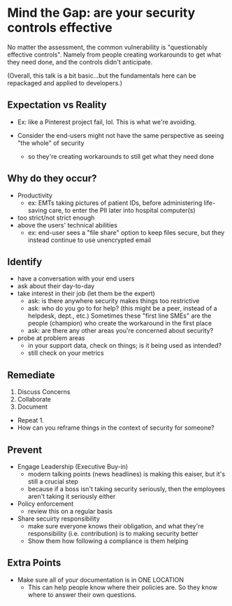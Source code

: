 # Mind the Gap: are your security controls effective

No matter the assessment, the common vulnerability is "questionably effective controls". Namely from people creating workarounds to get what they need done, and the controls didn't anticipate.


(Overall, this talk is a bit basic...but the fundamentals here can be repackaged and applied to developers.)


## Expectation vs Reality

- Ex: like a Pinterest project fail, lol. This is what we're avoiding.

- Consider the end-users might not have the same perspective as seeing "the whole" of security
    - so they're creating workarounds to still get what they need done


## Why do they occur?

- Productivity
    - ex: EMTs taking pictures of patient IDs, before administering life-saving care, to enter the PII later into hospital computer(s)
- too strict/not strict enough
- above the users' technical abilities
    - ex: end-user sees a "file share" option to keep files secure, but they instead continue to use unencrypted email


## Identify

- have a conversation with your end users
- ask about their day-to-day
- take interest in their job (let them be the expert)
    - ask: is there anywhere security makes things too restrictive
    - ask: who do you go to for help? (this might be a peer, instead of a helpdesk, dept., etc.) Sometimes these "first line SMEs" are the people (champion) who create the workaround in the first place
    - ask: are there any other areas you're concerned about security?
- probe at problem areas
    - in your support data, check on things; is it being used as intended?
    - still check on your metrics


## Remediate

1. Discuss Concerns
2. Collaborate
3. Document

- Repeat 1. 
- How can you reframe things in the context of security for someone?


## Prevent

- Engage Leadership (Executive Buy-in)
    - modern talking points (news headlines) is making this eaiser, but it's still a crucial step
    - because if a boss isn't taking security seriously, then the employees aren't taking it seriously either
- Policy enforcement
    - review this on a regular basis
- Share secuirty responsibility
    - make sure everyone knows their obligation, and what they're responsibility (i.e. contribution) is to making security better
    - Show them how following a compliance is them helping



## Extra Points

- Make sure all of your documentation is in ONE LOCATION
    - This can help people know where their policies are. So they know where to answer their own questions.
